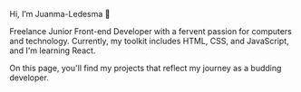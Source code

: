 Hi, I’m Juanma-Ledesma 👋

Freelance Junior Front-end Developer with a fervent passion for computers and technology. Currently, my toolkit includes HTML, CSS, and JavaScript, and I'm learning React.

On this page, you'll find my projects that reflect my journey as a budding developer.
<!---
Juanma-Ledesma/Juanma-Ledesma is a ✨ special ✨ repository because its `README.md` (this file) appears on your GitHub profile.
You can click the Preview link to take a look at your changes.
--->
